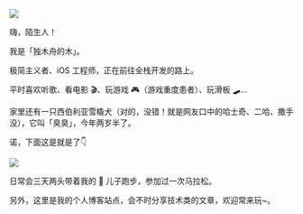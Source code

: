 ![](https://blog-andy0570-1256077835.cos.ap-shanghai.myqcloud.com/site_Images/080704.jpg)


嗨，陌生人！

我是「独木舟的木」。

极简主义者、iOS 工程师，正在前往全栈开发的路上。

平时喜欢听歌、看电影 🎬、玩游戏 🎮（游戏重度患者）、玩滑板 🛹...

家里还有一只西伯利亚雪橇犬（对的，没错！就是网友口中的哈士奇、二哈、撒手没），它叫「臭臭」，今年两岁半了。

诺，下面这是就是了👇

![](https://blog-andy0570-1256077835.cos.ap-shanghai.myqcloud.com/site_Images/IMG_3248.JPG)



日常会三天两头带着我的 🐶 儿子跑步，参加过一次马拉松。

另外，这里是我的个人博客站点，会不时分享技术类的文章，欢迎常来玩~。